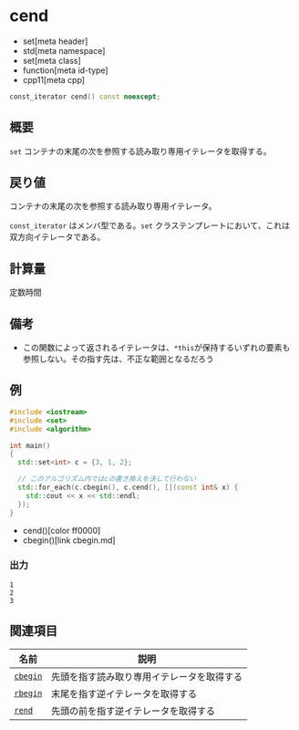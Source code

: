 # cend
* set[meta header]
* std[meta namespace]
* set[meta class]
* function[meta id-type]
* cpp11[meta cpp]

```cpp
const_iterator cend() const noexcept;
```

## 概要
`set` コンテナの末尾の次を参照する読み取り専用イテレータを取得する。


## 戻り値
コンテナの末尾の次を参照する読み取り専用イテレータ。

`const_iterator` はメンバ型である。`set` クラステンプレートにおいて、これは双方向イテレータである。


## 計算量
定数時間


## 備考
- この関数によって返されるイテレータは、`*this`が保持するいずれの要素も参照しない。その指す先は、不正な範囲となるだろう


## 例
```cpp example
#include <iostream>
#include <set>
#include <algorithm>

int main()
{
  std::set<int> c = {3, 1, 2};

  // このアルゴリズム内ではcの書き換えを決して行わない
  std::for_each(c.cbegin(), c.cend(), [](const int& x) {
    std::cout << x << std::endl;
  });
}
```
* cend()[color ff0000]
* cbegin()[link cbegin.md]

### 出力
```
1
2
3
```

## 関連項目

| 名前                    | 説明                             |
|-------------------------|----------------------------------|
| [`cbegin`](cbegin.md) | 先頭を指す読み取り専用イテレータを取得する |
| [`rbegin`](rbegin.md) | 末尾を指す逆イテレータを取得する |
| [`rend`](rend.md)     | 先頭の前を指す逆イテレータを取得する |
